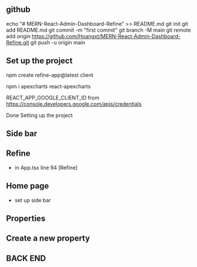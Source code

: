 ## github

echo "# MERN-React-Admin-Dashboard-Refine" >> README.md
git init
git add README.md
git commit -m "first commit"
git branch -M main
git remote add origin https://github.com/Hoangxt/MERN-React-Admin-Dashboard-Refine.git
git push -u origin main

## Set up the project

npm create refine-app@latest client

npm i apexcharts react-apexcharts

REACT_APP_GOOGLE_CLIENT_ID from https://console.developers.google.com/apis/credentials

Done Setting up the project

## Side bar

## Refine

- in App.tsx line 94 [Refine]

## Home page

- set up side bar

## Properties

## Create a new property

## BACK END

